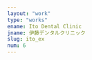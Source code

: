 ```yaml
---
layout: "work"
type: "works"
ename: Ito Dental Clinic
jname: 伊藤デンタルクリニック
slug: ito_ex
num: 6
---
```

